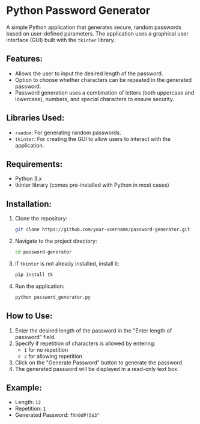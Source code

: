 # Python Password Generator

A simple Python application that generates secure, random passwords based on user-defined parameters. The application uses a graphical user interface (GUI) built with the `tkinter` library.

## Features:
- Allows the user to input the desired length of the password.
- Option to choose whether characters can be repeated in the generated password.
- Password generation uses a combination of letters (both uppercase and lowercase), numbers, and special characters to ensure security.

## Libraries Used:
- `random`: For generating random passwords.
- `tkinter`: For creating the GUI to allow users to interact with the application.

## Requirements:
- Python 3.x
- tkinter library (comes pre-installed with Python in most cases)

## Installation:
1. Clone the repository:
    ```bash
    git clone https://github.com/your-username/password-generator.git
    ```

2. Navigate to the project directory:
    ```bash
    cd password-generator
    ```

3. If `tkinter` is not already installed, install it:
    ```bash
    pip install tk
    ```

4. Run the application:
    ```bash
    python password_generator.py
    ```

## How to Use:
1. Enter the desired length of the password in the "Enter length of password" field.
2. Specify if repetition of characters is allowed by entering:
   - `1` for no repetition
   - `2` for allowing repetition
3. Click on the "Generate Password" button to generate the password.
4. The generated password will be displayed in a read-only text box.

## Example:

- Length: `12`
- Repetition: `1`
- Generated Password: `fXn0dP!5$3^`

